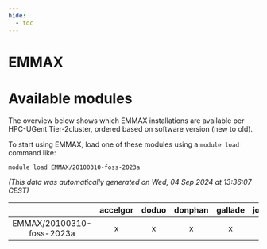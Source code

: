 ```yaml
---
hide:
  - toc
---
```


EMMAX
=====

# Available modules


The overview below shows which EMMAX installations are available per HPC-UGent Tier-2cluster, ordered based on software version (new to old).

To start using EMMAX, load one of these modules using a `module load` command like:

```shell
module load EMMAX/20100310-foss-2023a
```

*(This data was automatically generated on Wed, 04 Sep 2024 at 13:36:07 CEST)*  

| |accelgor|doduo|donphan|gallade|joltik|shinx|skitty|
| :---: | :---: | :---: | :---: | :---: | :---: | :---: | :---: |
|EMMAX/20100310-foss-2023a|x|x|x|x|x|x|x|
